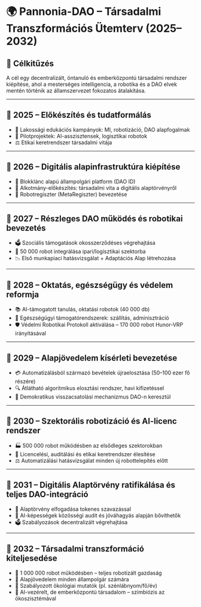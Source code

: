 
# 🌍 Pannonia-DAO – Társadalmi Transzformációs Ütemterv (2025–2032)

## 🎯 Célkitűzés

A cél egy decentralizált, öntanuló és emberközpontú társadalmi rendszer kiépítése, ahol a mesterséges intelligencia, a robotika és a DAO elvek mentén történik az államszervezet fokozatos átalakítása.

---

## 📍 2025 – Előkészítés és tudatformálás

- 🧠 Lakossági edukációs kampányok: MI, robotizáció, DAO alapfogalmak
- 🧪 Pilotprojektek: AI-asszisztensek, logisztikai robotok
- ⚖️ Etikai keretrendszer társadalmi vitája

---

## 📍 2026 – Digitális alapinfrastruktúra kiépítése

- 🔗 Blokklánc alapú állampolgári platform (DAO ID)
- 📜 Alkotmány-előkészítés: társadalmi vita a digitális alaptörvényről
- 🤖 Robotregiszter (MetaRegiszter) bevezetése

---

## 📍 2027 – Részleges DAO működés és robotikai bevezetés

- 🗳️ Szociális támogatások okosszerződéses végrehajtása
- 🦾 50 000 robot integrálása ipari/logisztikai szektorba
- 📉 Első munkapiaci hatásvizsgálat + Adaptációs Alap létrehozása

---

## 📍 2028 – Oktatás, egészségügy és védelem reformja

- 📚 AI-támogatott tanulás, oktatási robotok (40 000 db)
- 🏥 Egészségügyi támogatórendszerek: szállítás, adminisztráció
- 🛡️ Védelmi Robotikai Protokoll aktiválása – 170 000 robot Hunor-VRP irányításával

---

## 📍 2029 – Alapjövedelem kísérleti bevezetése

- 💳 Automatizálásból származó bevételek újraelosztása (50–100 ezer fő részére)
- 🔍 Átlátható algoritmikus elosztási rendszer, havi kifizetéssel
- 🔄 Demokratikus visszacsatolási mechanizmus DAO-n keresztül

---

## 📍 2030 – Szektorális robotizáció és AI-licenc rendszer

- 🏭 500 000 robot működésben az elsődleges szektorokban
- 🧾 Licencelési, auditálási és etikai keretrendszer élesítése
- ⚖️ Automatizálási hatásvizsgálat minden új robottelepítés előtt

---

## 📍 2031 – Digitális Alaptörvény ratifikálása és teljes DAO-integráció

- 📜 Alaptörvény elfogadása tokenes szavazással
- 🧠 AI-képességek közösségi audit és jóváhagyás alapján bővíthetők
- 🗳️ Szabályozások decentralizált végrehajtása

---

## 📍 2032 – Társadalmi transzformáció kiteljesedése

- 🤖 1 000 000 robot működésben – teljes robotizált gazdaság
- 💸 Alapjövedelem minden állampolgár számára
- 🌿 Szabályozott ökológiai mutatók (pl. szénlábnyom/fő/év)
- 🧬 AI-vezérelt, de emberközpontú társadalom – szimbiózis az ökoszisztémával
